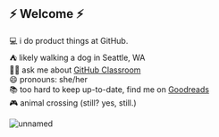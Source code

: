 ## ⚡ Welcome ⚡

💻  i do product things at GitHub.  
⛺  likely walking a dog in Seattle, WA  
💬📓  ask me about [GitHub Classroom](https://classroom.github.com/classrooms)       
😄  pronouns: she/her  
📚  too hard to keep up-to-date, find me on [Goodreads](https://www.goodreads.com/user/show/125273161-katherine-kampf)  
🎮  animal crossing (still? yes, still.)

![unnamed](https://user-images.githubusercontent.com/16325997/113462731-34526980-93d7-11eb-9554-493fa7a4acd8.png)

